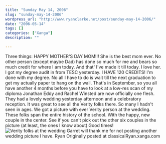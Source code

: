 ```yaml
---
title: "Sunday May 14, 2006"
slug: "sunday-may-14-2006"
wordpress_url: "http://www.ryanclarke.net/post/sunday-may-14-2006/"
date: "2006-05-14"
tags: []
categories: ["Xanga"]
description: ""

---
```


Three things:
HAPPY MOTHER'S DAY MOM!!! She is the best mom ever. No other person (except maybe Dad) has done so much for me and bears so much credit for where I am today. And that' I've made it till today. I love her.
I got my degree audit in from TESC yesterday. I HAVE 120 CREDITS! I'm done with my degree. No all I have to do is wait till the next graduation to get my actually paper to hang on the wall. That's in September, so you all have another 4 months before you have to look at a low-res scan of my diploma
Jonathan Eddy and Rachel Winsted are now officially one flesh. They had a lovely wedding yesterday afternoon and a celebratory reception. It was great to see all the Verity folks there. So many I hadn't seen in ages. We got a picture with ever Verity person at the wedding. These folks span the entire history of the school. With the happy, new couple in the center. See if you can't pick out the other six couples in the picture (at least, the ones I know about).Good times!
![Verity folks at the wedding](http://img.photobucket.com/albums/v300/classicalRyan/VerityWedding.jpg)
Garret will thank me for not posting another wedding picture I have.
Ryan
Originally posted at classicalRyan.xanga.com

